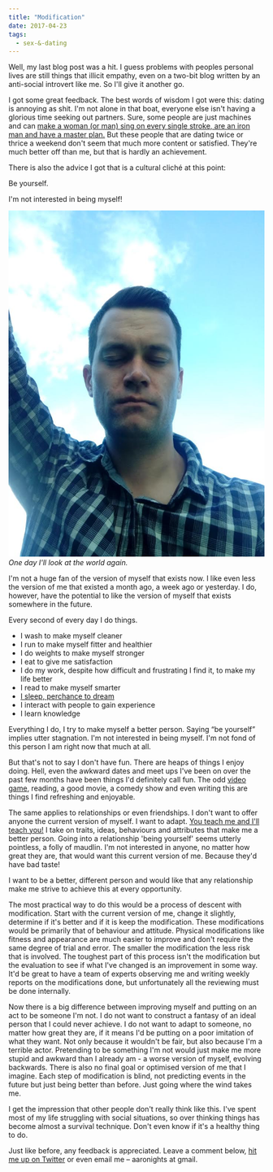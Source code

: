 ```yaml
---
title: "Modification"
date: 2017-04-23
tags:
  - sex-&-dating
---
```


Well, my last blog post was a hit. I guess problems with peoples personal lives are still things that illicit empathy, even on a two-bit blog written by an anti-social introvert like me. So I'll give it another go.

I got some great feedback. The best words of wisdom I got were this: dating is annoying as shit. I'm not alone in that boat, everyone else isn't having a glorious time seeking out partners. Sure, some people are just machines and can [make a woman (or man) sing on every single stroke, are an iron man and have a master plan.](https://youtu.be/DFMQTKnTMAA?t=23) But these people that are dating twice or thrice a weekend don't seem that much more content or satisfied. They're much better off than me, but that is hardly an achievement.

There is also the advice I got that is a cultural cliché at this point:

Be yourself.

I'm not interested in being myself!

![One day I'll look at the world again.](../../assets/images/blog/meclosed.jpg)
_One day I'll look at the world again._

I'm not a huge fan of the version of myself that exists now. I like even less the version of me that existed a month ago, a week ago or yesterday. I do, however, have the potential to like the version of myself that exists somewhere in the future.

Every second of every day I do things.

* I wash to make myself cleaner
* I run to make myself fitter and healthier
* I do weights to make myself stronger
* I eat to give me satisfaction
* I do my work, despite how difficult and frustrating I find it, to make my life better
* I read to make myself smarter
* [I sleep, perchance to dream](http://www.oxfordcollege.ac/news/five-best-shakespeare-quotes-actually-mean/)
* I interact with people to gain experience
* I learn knowledge

Everything I do, I try to make myself a better person. Saying “be yourself” implies utter stagnation. I'm not interested in being myself. I'm not fond of this person I am right now that much at all.

But that's not to say I don't have fun. There are heaps of things I enjoy doing. Hell, even the awkward dates and meet ups I've been on over the past few months have been things I'd definitely call fun. The odd [video game](http://au.ign.com/games/the-legend-of-zelda-breath-of-the-wild/nintendo-switch-20052872), reading, a good movie, a comedy show and even writing this are things I find refreshing and enjoyable.

The same applies to relationships or even friendships. I don't want to offer anyone the current version of myself. I want to adapt. [You teach me and I'll teach you!](https://youtu.be/JuYeHPFR3f0?t=53) I take on traits, ideas, behaviours and attributes that make me a better person. Going into a relationship 'being yourself' seems utterly pointless, a folly of maudlin. I'm not interested in anyone, no matter how great they are, that would want this current version of me. Because they'd have bad taste!

I want to be a better, different person and would like that any relationship make me strive to achieve this at every opportunity.

The most practical way to do this would be a process of descent with modification. Start with the current version of me, change it slightly, determine if it's better and if it is keep the modification. These modifications would be primarily that of behaviour and attitude. Physical modifications like fitness and appearance are much easier to improve and don't require the same degree of trial and error. The smaller the modification the less risk that is involved. The toughest part of this process isn't the modification but the evaluation to see if what I've changed is an improvement in some way. It'd be great to have a team of experts observing me and writing weekly reports on the modifications done, but unfortunately all the reviewing must be done internally.

Now there is a big difference between improving myself and putting on an act to be someone I'm not. I do not want to construct a fantasy of an ideal person that I could never achieve. I do not want to adapt to someone, no matter how great they are, if it means I'd be putting on a poor imitation of what they want. Not only because it wouldn't be fair, but also because I'm a terrible actor. Pretending to be something I'm not would just make me more stupid and awkward than I already am - a worse version of myself, evolving backwards. There is also no final goal or optimised version of me that I imagine. Each step of modification is blind, not predicting events in the future but just being better than before. Just going where the wind takes me.

I get the impression that other people don't really think like this. I've spent most of my life struggling with social situations, so over thinking things has become almost a survival technique. Don't even know if it's a healthy thing to do.

Just like before, any feedback is appreciated. Leave a comment below, [hit me up on Twitter](http://twitter.com/aaronights) or even email me – aaronights at gmail.
